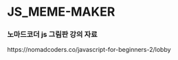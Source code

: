 # JS_MEME-MAKER

<h3>노마드코더 js 그림판 강의 자료</h3> 
https://nomadcoders.co/javascript-for-beginners-2/lobby
